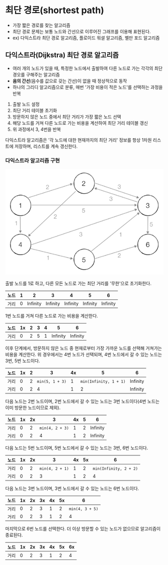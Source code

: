 # 최단 경로(shortest path)

- 가장 짧은 경로를 찾는 알고리즘
- 최단 경로 문제는 보통 노드와 간선으로 이루어진 그래프를 이용해 표현된다.
- ex) 다익스트라 최단 경로 알고리즘, 플로이드 워셜 알고리즘, 벨만 포드 알고리즘

## 다익스트라(Dijkstra) 최단 경로 알고리즘

- 여러 개의 노드가 있을 때, 특정한 노드에서 출발하여 다른 노드로 가는 각각의 최단 경오를 구해주는 알고리즘
- **음의 간선**(음수를 값으로 갖는 간선)이 없을 때 정상적으로 동작
- 하나의 그리디 알고리즘으로 분류, 매번 '가장 비용이 적은 노드'를 선택하는 과정을 반복

1. 출발 노드 설정
2. 최단 거리 테이블 초기화
3. 방문하지 않은 노드 중에서 최단 거리가 가장 짧은 노드 선택
4. 해당 노드를 거쳐 다른 노드로 가는 비용을 계산하여 최단 거리 테이블 갱신
5. 위 과정에서 3, 4번을 반복

다익스트라 알고리즘은 '각 노드에 대한 현재까지의 최단 거리' 정보를 항상 1차원 리스트에 저장하며, 리스트를 계속 갱신한다.

### 다익스트라 알고리즘 구현

![dijkstra graph example](https://github.com/WilleLee/docs/blob/main/assets/dijkstra_graph_example.jpeg?raw=true)

출발 노드를 1로 하고, 다른 모든 노드로 가는 최단 거리를 '무한'으로 초기화한다.

| 노드 | 1   | 2        | 3        | 4        | 5        | 6        |
| ---- | --- | -------- | -------- | -------- | -------- | -------- |
| 거리 | 0   | Infinity | Infinity | Infinity | Infinity | Infinity |

1번 노드를 거쳐 다른 노드로 가는 비용을 계산한다.

| 노드 | 1x  | 2   | 3   | 4   | 5        | 6        |
| ---- | --- | --- | --- | --- | -------- | -------- |
| 거리 | 0   | 2   | 5   | 1   | Infinity | Infinity |

이후 단계에서, 방문하지 않은 노드 중 현재로부터 가장 가까운 노드를 선택해 거쳐가는 비용을 계산한다. 위 경우에서는 4번 노드가 선택되며, 4번 노드에서 갈 수 있는 노드는 3번, 5번 노드이다.

| 노드 | 1x  | 2   | 3               | 4x  | 5                      | 6        |
| ---- | --- | --- | --------------- | --- | ---------------------- | -------- |
| 거리 | 0   | 2   | `min(5, 1 + 3)` | 1   | `min(Infinity, 1 + 1)` | Infinity |
| 거리 | 0   | 2   | 4               | 1   | 2                      | Infinity |

다음 노드는 2번 노드이며, 2번 노드에서 갈 수 있는 노드는 3번 노드이다(4번 노드는 이미 방문한 노드이므로 제외).

| 노드 | 1x  | 2x  | 3               | 4x  | 5   | 6        |
| ---- | --- | --- | --------------- | --- | --- | -------- |
| 거리 | 0   | 2   | `min(4, 2 + 3)` | 1   | 2   | Infinity |
| 거리 | 0   | 2   | 4               | 1   | 2   | Infinity |

다음 노드는 5번 노드이며, 5번 노드에서 갈 수 있는 노드는 3번, 6번 노드이다.

| 노드 | 1x  | 2x  | 3               | 4x  | 5x  | 6                      |
| ---- | --- | --- | --------------- | --- | --- | ---------------------- |
| 거리 | 0   | 2   | `min(4, 2 + 1)` | 1   | 2   | `min(Infinity, 2 + 2)` |
| 거리 | 0   | 2   | 3               | 1   | 2   | 4                      |

다음 노드는 3번 노드이며, 3번 노드에서 갈 수 있는 노드는 6번 노드이다.

| 노드 | 1x  | 2x  | 3x  | 4x  | 5x  | 6               |
| ---- | --- | --- | --- | --- | --- | --------------- |
| 거리 | 0   | 2   | 3   | 1   | 2   | `min(4, 3 + 5)` |
| 거리 | 0   | 2   | 3   | 1   | 2   | 4               |

마지막으로 6번 노드를 선택한다. 더 이상 방문할 수 있는 노드가 없으므로 알고리즘이 종료된다.

| 노드 | 1x  | 2x  | 3x  | 4x  | 5x  | 6x  |
| ---- | --- | --- | --- | --- | --- | --- |
| 거리 | 0   | 2   | 3   | 1   | 2   | 4   |
